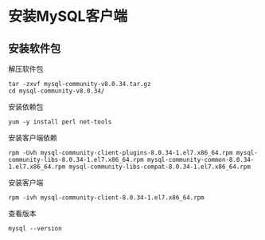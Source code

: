# 安装MySQL客户端

## 安装软件包

解压软件包

```
tar -zxvf mysql-community-v8.0.34.tar.gz
cd mysql-community-v8.0.34/
```

安装依赖包

```
yum -y install perl net-tools
```

安装客户端依赖

```
rpm -Uvh mysql-community-client-plugins-8.0.34-1.el7.x86_64.rpm mysql-community-libs-8.0.34-1.el7.x86_64.rpm mysql-community-common-8.0.34-1.el7.x86_64.rpm mysql-community-libs-compat-8.0.34-1.el7.x86_64.rpm
```

安装客户端

```
rpm -ivh mysql-community-client-8.0.34-1.el7.x86_64.rpm
```

查看版本

```
mysql --version
```

